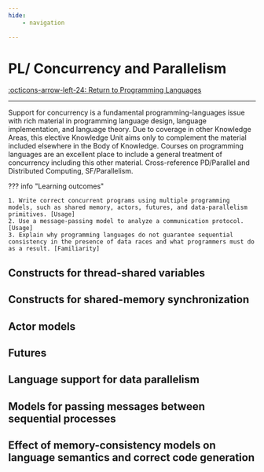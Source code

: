 ```yaml
---
hide:
    - navigation

---
```

# PL/ Concurrency and Parallelism

[:octicons-arrow-left-24: Return to Programming Languages](/Bodies-of-Knowledge/Programming-Languages/)

---

Support for concurrency is a fundamental programming-languages issue with rich material in programming language design, language implementation, and language theory. Due to coverage in other Knowledge Areas, this elective Knowledge Unit aims only to complement the material included elsewhere in the Body of Knowledge. Courses on programming languages are an excellent place to include a general treatment of concurrency including this other material. Cross-reference PD/Parallel and Distributed Computing, SF/Parallelism.

??? info "Learning outcomes"

    1. Write correct concurrent programs using multiple programming models, such as shared memory, actors, futures, and data-parallelism primitives. [Usage]
    2. Use a message-passing model to analyze a communication protocol. [Usage]
    3. Explain why programming languages do not guarantee sequential consistency in the presence of data races and what programmers must do as a result. [Familiarity]

## Constructs for thread-shared variables

## Constructs for shared-memory synchronization

## Actor models

## Futures

## Language support for data parallelism

## Models for passing messages between sequential processes

## Effect of memory-consistency models on language semantics and correct code generation